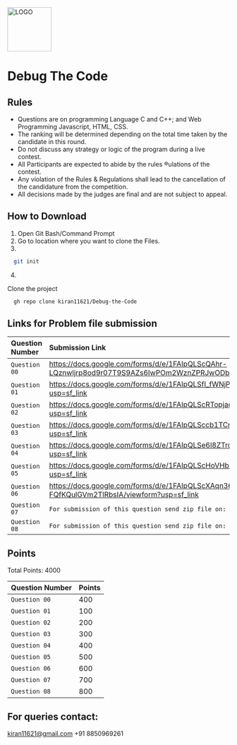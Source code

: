 <img alt="LOGO" src="https://firebasestorage.googleapis.com/v0/b/images-to-link-converter.appspot.com/o/images%2FiNCSdGNIWPWhatsApp%20Image%202021-09-30%20at%2010.22.12%20PM.jpeg?alt=media&token=ec38739a-934c-4007-8ba6-65ed89705a53"  height="100">

# Debug The Code
## Rules

 - Questions are on programming Language C and C++; and Web Programming Javascript, HTML, CSS.
 - The ranking will be determined depending on the total time taken by the candidate in this round.
 - Do not discuss any strategy or logic of the program during a live contest.
 - All Participants are expected to abide by the rules ®ulations of the contest.
 - Any violation of the Rules & Regulations shall lead to the cancellation of the candidature from the competition.
 - All decisions made by the judges are final and are not subject to appeal.

## How to Download
1. Open Git Bash/Command Prompt
2. Go to location where you want to clone the Files.
3. 
```bash
  git init
```
4. 
Clone the project
```bash
  gh repo clone kiran11621/Debug-the-Code
```

## Links for Problem file submission

| Question Number | Submission Link     | 
| :-------- | :------- |
| `Question 00` | https://docs.google.com/forms/d/e/1FAIpQLScQAhr-LQznwljrp8od9r07T9S9AZs6IwPOm2WznZPRJwODbw/viewform?usp=sf_link |
| `Question 01` | https://docs.google.com/forms/d/e/1FAIpQLSfI_fWNjPdijiRmLWrP5w76sWPmNXM7pp8dNtJDlGvtUun9rA/viewform?usp=sf_link|
| `Question 02` | https://docs.google.com/forms/d/e/1FAIpQLScRTopjacD5A4jqAxI3MORY2Sis1vdhh7Th3cjXnCy53SE5mg/viewform?usp=sf_link|
| `Question 03` | https://docs.google.com/forms/d/e/1FAIpQLSccb1TCmHfReh2HuCESqEWYp9zENV3VgsmE-idEJl4YasI5Bw/viewform?usp=sf_link|
| `Question 04` | https://docs.google.com/forms/d/e/1FAIpQLSe6l8ZTrq3eDSCIPMePoYmZ857Rknnud0KSQkUnLNIEWCKcdg/viewform?usp=sf_link|
| `Question 05` | https://docs.google.com/forms/d/e/1FAIpQLScHoVHb7FYqoMjwa4b41hMhludrNguKqaS-Uft3ujq-Kdpi9w/viewform?usp=sf_link|
| `Question 06` | https://docs.google.com/forms/d/e/1FAIpQLScXAqn36LWoFp_X1MYUJyeb0Hb7vwV-FQfKQulGVm2TlRbsIA/viewform?usp=sf_link|
| `Question 07` | `For submission of this question send zip file on: `kiran11621@gmail.com|
| `Question 08` | `For submission of this question send zip file on: `kiran11621@gmail.com|

## Points
Total Points: 4000

| Question Number | Points     | 
| :-------- | :------- |
| `Question 00` | 400|
| `Question 01` | 100|
| `Question 02` | 200|
| `Question 03` | 300|
| `Question 04` | 400|
| `Question 05` | 500|
| `Question 06` | 600|
| `Question 07` | 700|
| `Question 08` | 800|

## For queries contact:
kiran11621@gmail.com
+91 8850969261
